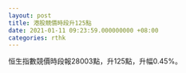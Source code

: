 ```yaml
---
layout: post
title: 港股競價時段升125點
date: 2021-01-11 09:23:59.000000000 +08:00
categories: rthk
---
```


恒生指數競價時段報28003點，升125點，升幅0.45%。

